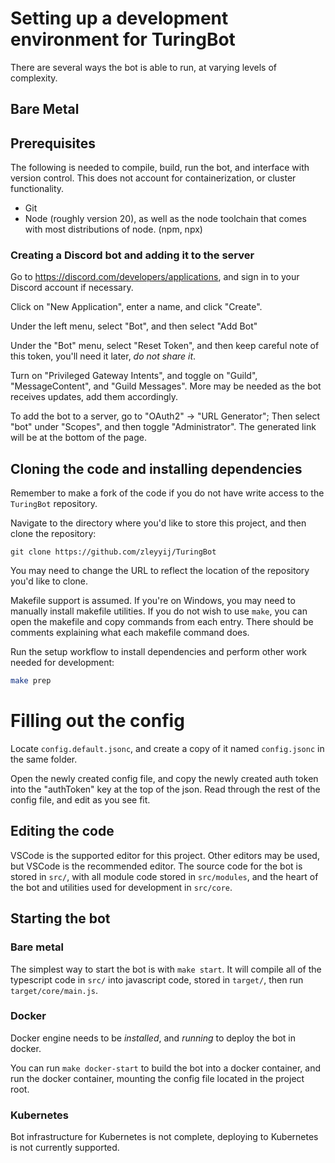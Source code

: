 # Setting up a development environment for TuringBot
There are several ways the bot is able to run, at varying levels of complexity. 

## Bare Metal
## Prerequisites
The following is needed to compile, build, run the bot, and interface with version control. This does not account for containerization, or cluster functionality. 
- Git
- Node (roughly version 20), as well as the node toolchain that comes with most distributions of node. (npm, npx)

### Creating a Discord bot and adding it to the server
Go to https://discord.com/developers/applications, and sign in to your Discord account if necessary.

Click on "New Application", enter a name, and click "Create".

Under the left menu, select "Bot", and then select "Add Bot"

Under the "Bot" menu, select "Reset Token", and then keep careful note of this token, you'll need it later, *do not share it*.

Turn on "Privileged Gateway Intents", and toggle on "Guild", "MessageContent", and "Guild Messages". More may be needed as the bot receives updates, add them accordingly.

To add the bot to a server, go to "OAuth2" -> "URL Generator"; Then select "bot" under "Scopes", and then toggle "Administrator". The generated link will be at the bottom of the page.



## Cloning the code and installing dependencies
Remember to make a fork of the code if you do not have write access to the `TuringBot` repository. 

Navigate to the directory where you'd like to store this project, and then clone the repository:
```
git clone https://github.com/zleyyij/TuringBot
``` 
You may need to change the URL to reflect the location of the repository you'd like to clone.

Makefile support is assumed. If you're on Windows, you may need to manually install makefile utilities. If you do not wish to use `make`, you can open the makefile and copy commands from each entry. There should be comments explaining what each makefile command does.

Run the setup workflow to install dependencies and perform other work needed for development:
```sh
make prep
```

# Filling out the config
Locate `config.default.jsonc`, and create a copy of it named `config.jsonc` in the same folder. 

Open the newly created config file, and copy the newly created auth token into the "authToken" key at the top of the json. Read through the rest of the config file, and edit as you see fit.

## Editing the code
VSCode is the supported editor for this project. Other editors may be used, but VSCode is the recommended editor. The source code for the bot is stored in `src/`, with all module code stored in `src/modules`, and the heart of the bot and utilities used for development in `src/core`.

## Starting the bot
### Bare metal
The simplest way to start the bot is with `make start`. It will compile all of the typescript code in `src/` into javascript code, stored in `target/`, then run `target/core/main.js`.

### Docker
Docker engine needs to be *installed*, and *running* to deploy the bot in docker. 

You can run `make docker-start` to build the bot into a docker container, and run the docker container, mounting the config file located in the project root.

### Kubernetes
Bot infrastructure for Kubernetes is not complete, deploying to Kubernetes is not currently supported.